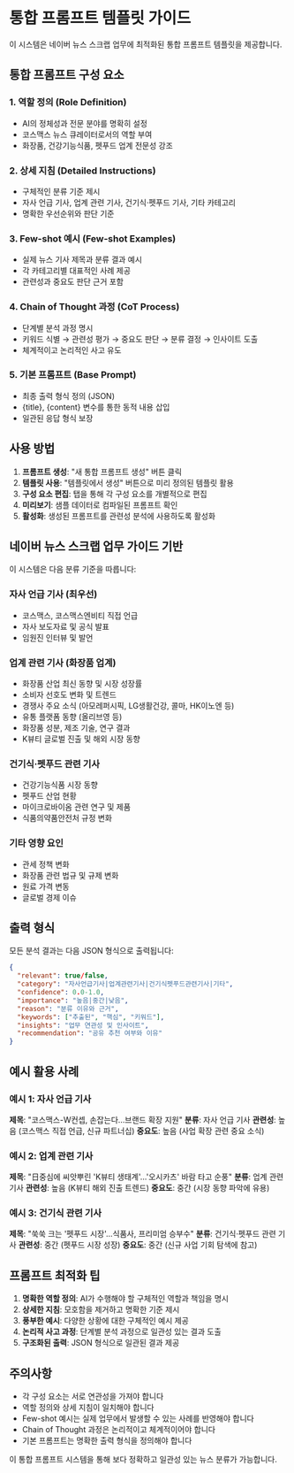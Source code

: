 # 통합 프롬프트 템플릿 가이드

이 시스템은 네이버 뉴스 스크랩 업무에 최적화된 통합 프롬프트 템플릿을 제공합니다.

## 통합 프롬프트 구성 요소

### 1. 역할 정의 (Role Definition)
- AI의 정체성과 전문 분야를 명확히 설정
- 코스맥스 뉴스 큐레이터로서의 역할 부여
- 화장품, 건강기능식품, 펫푸드 업계 전문성 강조

### 2. 상세 지침 (Detailed Instructions)
- 구체적인 분류 기준 제시
- 자사 언급 기사, 업계 관련 기사, 건기식·펫푸드 기사, 기타 카테고리
- 명확한 우선순위와 판단 기준

### 3. Few-shot 예시 (Few-shot Examples)
- 실제 뉴스 기사 제목과 분류 결과 예시
- 각 카테고리별 대표적인 사례 제공
- 관련성과 중요도 판단 근거 포함

### 4. Chain of Thought 과정 (CoT Process)
- 단계별 분석 과정 명시
- 키워드 식별 → 관련성 평가 → 중요도 판단 → 분류 결정 → 인사이트 도출
- 체계적이고 논리적인 사고 유도

### 5. 기본 프롬프트 (Base Prompt)
- 최종 출력 형식 정의 (JSON)
- {title}, {content} 변수를 통한 동적 내용 삽입
- 일관된 응답 형식 보장

## 사용 방법

1. **프롬프트 생성**: "새 통합 프롬프트 생성" 버튼 클릭
2. **템플릿 사용**: "템플릿에서 생성" 버튼으로 미리 정의된 템플릿 활용
3. **구성 요소 편집**: 탭을 통해 각 구성 요소를 개별적으로 편집
4. **미리보기**: 샘플 데이터로 컴파일된 프롬프트 확인
5. **활성화**: 생성된 프롬프트를 관련성 분석에 사용하도록 활성화

## 네이버 뉴스 스크랩 업무 가이드 기반

이 시스템은 다음 분류 기준을 따릅니다:

### 자사 언급 기사 (최우선)
- 코스맥스, 코스맥스엔비티 직접 언급
- 자사 보도자료 및 공식 발표
- 임원진 인터뷰 및 발언

### 업계 관련 기사 (화장품 업계)
- 화장품 산업 최신 동향 및 시장 성장률
- 소비자 선호도 변화 및 트렌드
- 경쟁사 주요 소식 (아모레퍼시픽, LG생활건강, 콜마, HK이노엔 등)
- 유통 플랫폼 동향 (올리브영 등)
- 화장품 성분, 제조 기술, 연구 결과
- K뷰티 글로벌 진출 및 해외 시장 동향

### 건기식·펫푸드 관련 기사
- 건강기능식품 시장 동향
- 펫푸드 산업 현황
- 마이크로바이옴 관련 연구 및 제품
- 식품의약품안전처 규정 변화

### 기타 영향 요인
- 관세 정책 변화
- 화장품 관련 법규 및 규제 변화
- 원료 가격 변동
- 글로벌 경제 이슈

## 출력 형식

모든 분석 결과는 다음 JSON 형식으로 출력됩니다:

```json
{
  "relevant": true/false,
  "category": "자사언급기사|업계관련기사|건기식펫푸드관련기사|기타",
  "confidence": 0.0-1.0,
  "importance": "높음|중간|낮음",
  "reason": "분류 이유와 근거",
  "keywords": ["추출된", "핵심", "키워드"],
  "insights": "업무 연관성 및 인사이트",
  "recommendation": "공유 추천 여부와 이유"
}
```

## 예시 활용 사례

### 예시 1: 자사 언급 기사
**제목**: "코스맥스-W컨셉, 손잡는다…브랜드 확장 지원"
**분류**: 자사 언급 기사
**관련성**: 높음 (코스맥스 직접 언급, 신규 파트너십)
**중요도**: 높음 (사업 확장 관련 중요 소식)

### 예시 2: 업계 관련 기사
**제목**: "日중심에 씨앗뿌린 'K뷰티 생태계'…'오시카츠' 바람 타고 순풍"
**분류**: 업계 관련 기사
**관련성**: 높음 (K뷰티 해외 진출 트렌드)
**중요도**: 중간 (시장 동향 파악에 유용)

### 예시 3: 건기식 관련 기사
**제목**: "쑥쑥 크는 '펫푸드 시장'…식품사, 프리미엄 승부수"
**분류**: 건기식·펫푸드 관련 기사
**관련성**: 중간 (펫푸드 시장 성장)
**중요도**: 중간 (신규 사업 기회 탐색에 참고)

## 프롬프트 최적화 팁

1. **명확한 역할 정의**: AI가 수행해야 할 구체적인 역할과 책임을 명시
2. **상세한 지침**: 모호함을 제거하고 명확한 기준 제시
3. **풍부한 예시**: 다양한 상황에 대한 구체적인 예시 제공
4. **논리적 사고 과정**: 단계별 분석 과정으로 일관성 있는 결과 도출
5. **구조화된 출력**: JSON 형식으로 일관된 결과 제공

## 주의사항

- 각 구성 요소는 서로 연관성을 가져야 합니다
- 역할 정의와 상세 지침이 일치해야 합니다
- Few-shot 예시는 실제 업무에서 발생할 수 있는 사례를 반영해야 합니다
- Chain of Thought 과정은 논리적이고 체계적이어야 합니다
- 기본 프롬프트는 명확한 출력 형식을 정의해야 합니다

이 통합 프롬프트 시스템을 통해 보다 정확하고 일관성 있는 뉴스 분류가 가능합니다.

